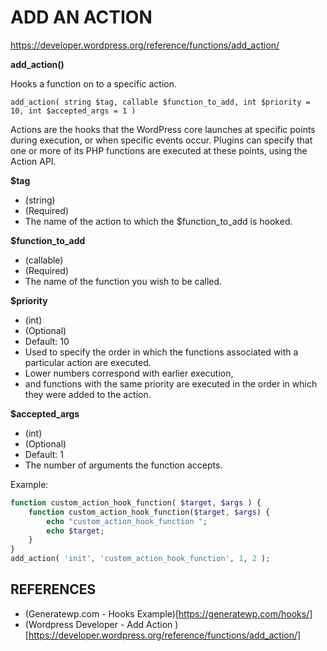 # ADD AN ACTION

https://developer.wordpress.org/reference/functions/add_action/

__add_action()__

Hooks a function on to a specific action.

`add_action( string $tag, callable $function_to_add, int $priority = 10, int $accepted_args = 1 )`


Actions are the hooks that the WordPress core launches at specific points during execution,
or when specific events occur.  Plugins can specify that one or more of its
PHP functions are executed at these points, using the Action API.


__$tag__
- (string)
- (Required)
- The name of the action to which the $function_to_add is hooked.

__$function_to_add__
- (callable)
- (Required)
- The name of the function you wish to be called.

__$priority__
- (int)
- (Optional)
- Default: 10
- Used to specify the order in which the functions associated with a particular action are executed.
- Lower numbers correspond with earlier execution,
- and functions with the same priority are executed in the order in which they were added to the action.

__$accepted_args__
- (int)
- (Optional)
- Default: 1
- The number of arguments the function accepts.


Example:

```php
function custom_action_hook_function( $target, $args ) {
	function custom_action_hook_function($target, $args) {
	    echo "custom_action_hook_function ";
	    echo $target;
	}
}
add_action( 'init', 'custom_action_hook_function', 1, 2 );
```


## REFERENCES

- (Generatewp.com - Hooks Example)[https://generatewp.com/hooks/]
- (Wordpress Developer - Add Action )[https://developer.wordpress.org/reference/functions/add_action/]
